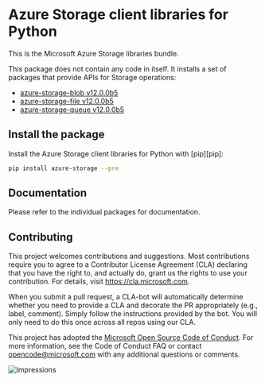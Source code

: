 # Azure Storage client libraries for Python

This is the Microsoft Azure Storage libraries bundle.

This package does not contain any code in itself. It installs a set
of packages that provide APIs for Storage operations:

- [azure-storage-blob v12.0.0b5](https://pypi.python.org/pypi/azure-storage-blob)
- [azure-storage-file v12.0.0b5](https://pypi.python.org/pypi/azure-storage-file)
- [azure-storage-queue v12.0.0b5](https://pypi.python.org/pypi/azure-storage-queue)


## Install the package
Install the Azure Storage client libraries for Python with [pip][pip]:

```Bash
pip install azure-storage --pre
```

## Documentation

Please refer to the individual packages for documentation.

## Contributing
This project welcomes contributions and suggestions. Most contributions require
you to agree to a Contributor License Agreement (CLA) declaring that you have
the right to, and actually do, grant us the rights to use your contribution.
For details, visit https://cla.microsoft.com.

When you submit a pull request, a CLA-bot will automatically determine whether
you need to provide a CLA and decorate the PR appropriately (e.g., label,
comment). Simply follow the instructions provided by the bot. You will only
need to do this once across all repos using our CLA.

This project has adopted the
[Microsoft Open Source Code of Conduct][code_of_conduct]. For more information,
see the Code of Conduct FAQ or contact opencode@microsoft.com with any
additional questions or comments.

[code_of_conduct]: https://opensource.microsoft.com/codeofconduct/

![Impressions](https://azure-sdk-impressions.azurewebsites.net/api/impressions/azure-sdk-for-python%2Fsdk%2Fstorage%2Fazure-storage%2FFREADME.png)

